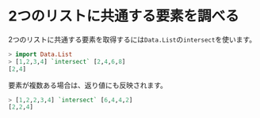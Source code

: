 2つのリストに共通する要素を調べる
=================================

2つのリストに共通する要素を取得するには`Data.List`の`intersect`を使います。

```haskell
> import Data.List
> [1,2,3,4] `intersect` [2,4,6,8]
[2,4]
```

要素が複数ある場合は、返り値にも反映されます。

```haskell
> [1,2,2,3,4] `intersect` [6,4,4,2]
[2,2,4]
```
